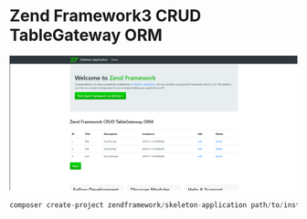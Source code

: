 # Zend Framework3 CRUD TableGateway ORM 
![Screenshot](data_model.gif)

```js
composer create-project zendframework/skeleton-application path/to/install
```
